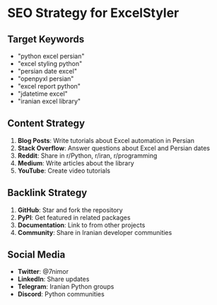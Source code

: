 # SEO Strategy for ExcelStyler

## Target Keywords
- "python excel persian"
- "excel styling python"
- "persian date excel"
- "openpyxl persian"
- "excel report python"
- "jdatetime excel"
- "iranian excel library"

## Content Strategy
1. **Blog Posts**: Write tutorials about Excel automation in Persian
2. **Stack Overflow**: Answer questions about Excel and Persian dates
3. **Reddit**: Share in r/Python, r/iran, r/programming
4. **Medium**: Write articles about the library
5. **YouTube**: Create video tutorials

## Backlink Strategy
1. **GitHub**: Star and fork the repository
2. **PyPI**: Get featured in related packages
3. **Documentation**: Link to from other projects
4. **Community**: Share in Iranian developer communities

## Social Media
- **Twitter**: @7nimor
- **LinkedIn**: Share updates
- **Telegram**: Iranian Python groups
- **Discord**: Python communities
